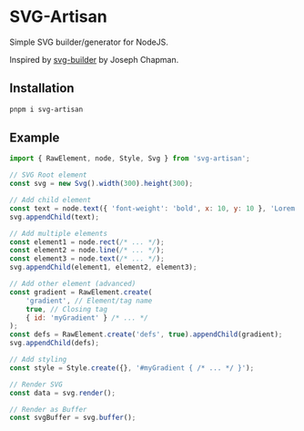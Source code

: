 # SVG-Artisan

Simple SVG builder/generator for NodeJS.

Inspired by [svg-builder](https://github.com/JoeChapman/svg-builder) by Joseph Chapman.

## Installation

```bash
pnpm i svg-artisan
```

## Example

```javascript
import { RawElement, node, Style, Svg } from 'svg-artisan';

// SVG Root element
const svg = new Svg().width(300).height(300);

// Add child element
const text = node.text({ 'font-weight': 'bold', x: 10, y: 10 }, 'Lorem ipsum');
svg.appendChild(text);

// Add multiple elements
const element1 = node.rect(/* ... */);
const element2 = node.line(/* ... */);
const element3 = node.text(/* ... */);
svg.appendChild(element1, element2, element3);

// Add other element (advanced)
const gradient = RawElement.create(
    'gradient', // Element/tag name
    true, // Closing tag
    { id: 'myGradient' } /* ... */
);
const defs = RawElement.create('defs', true).appendChild(gradient);
svg.appendChild(defs);

// Add styling
const style = Style.create({}, '#myGradient { /* ... */ }');

// Render SVG
const data = svg.render();

// Render as Buffer
const svgBuffer = svg.buffer();
```
